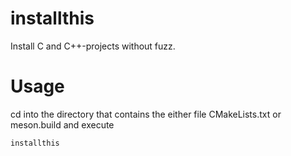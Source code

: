 # installthis

Install C and C++-projects without fuzz.

# Usage

cd into the directory that contains the either file CMakeLists.txt or meson.build and execute

```
installthis
```
